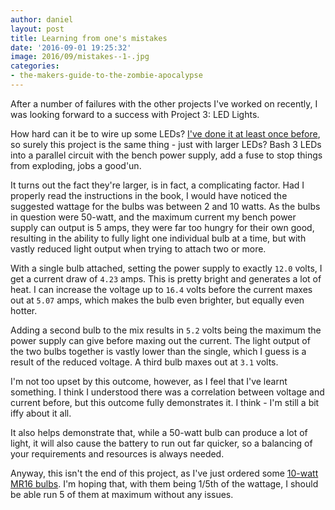 ```yaml
---
author: daniel
layout: post
title: Learning from one's mistakes
date: '2016-09-01 19:25:32'
image: 2016/09/mistakes--1-.jpg
categories:
- the-makers-guide-to-the-zombie-apocalypse
---
```


After a number of failures with the other projects I've worked on recently, I was looking forward to a success with Project 3: LED Lights.

How hard can it be to wire up some LEDs? [I've done it at least once before](/2016/08/07/you-light-up-my-heart/), so surely this project is the same thing - just with larger LEDs? Bash 3 LEDs into a parallel circuit with the bench power supply, add a fuse to stop things from exploding, jobs a good'un.

It turns out the fact they're larger, is in fact, a complicating factor. Had I properly read the instructions in the book, I would have noticed the suggested wattage for the bulbs was between 2 and 10 watts. As the bulbs in question were 50-watt, and the maximum current my bench power supply can output is 5 amps, they were far too hungry for their own good, resulting in the ability to fully light one individual bulb at a time, but with vastly reduced light output when trying to attach two or more.

With a single bulb attached, setting the power supply to exactly `12.0` volts, I get a current draw of `4.23` amps. This is pretty bright and generates a lot of heat. I can increase the voltage up to `16.4` volts before the current maxes out at `5.07` amps, which makes the bulb even brighter, but equally even hotter.

Adding a second bulb to the mix results in `5.2` volts being the maximum the power supply can give before maxing out the current. The light output of the two bulbs together is vastly lower than the single, which I guess is a result of the reduced voltage. A third bulb maxes out at `3.1` volts.

I'm not too upset by this outcome, however, as I feel that I've learnt something. I think I understood there was a correlation between voltage and current before, but this outcome fully demonstrates it. I think - I'm still a bit iffy about it all.

It also helps demonstrate that, while a 50-watt bulb can produce a lot of light, it will also cause the battery to run out far quicker, so a balancing of your requirements and resources is always needed.

Anyway, this isn't the end of this project, as I've just ordered some [10-watt MR16 bulbs](http://amzn.to/2c4xB9Z). I'm hoping that, with them being 1/5th of the wattage, I should be able run 5 of them at maximum without any issues.
